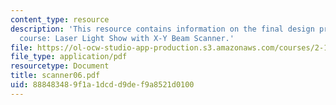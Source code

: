 ```yaml
---
content_type: resource
description: 'This resource contains information on the final design project for the
  course: Laser Light Show with X-Y Beam Scanner.'
file: https://ol-ocw-studio-app-production.s3.amazonaws.com/courses/2-171-analysis-and-design-of-digital-control-systems-fall-2006/888483489f1a1dcdd9def9a8521d0100_scanner06.pdf
file_type: application/pdf
resourcetype: Document
title: scanner06.pdf
uid: 88848348-9f1a-1dcd-d9de-f9a8521d0100
---
```

